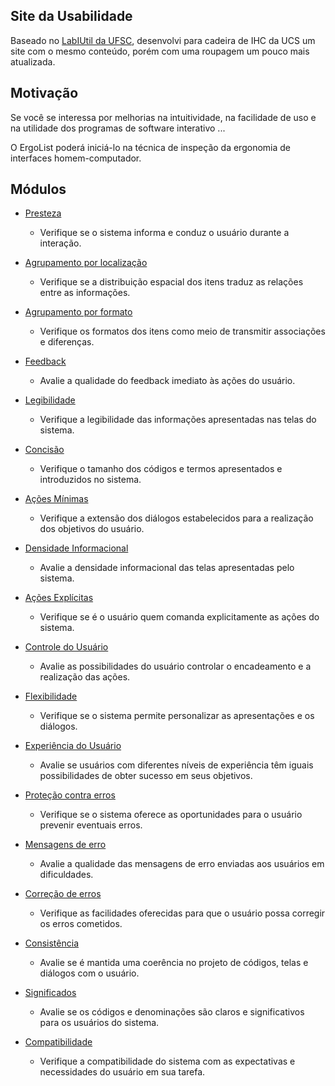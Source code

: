 ## Site da Usabilidade

Baseado no [LabIUtil	da UFSC](http://www.labiutil.inf.ufsc.br/ergolist/check.htm), desenvolvi para cadeira de IHC da UCS um site com o mesmo conteúdo, porém com uma roupagem um pouco mais atualizada.

## Motivação
Se você se interessa por melhorias na intuitividade, na facilidade de uso e na utilidade 
dos programas de software interativo ... 

O ErgoList poderá iniciá-lo na técnica de inspeção da ergonomia de interfaces homem-computador. 



## Módulos
- [Presteza](/presteza.html)
  - Verifique se o sistema informa e conduz o usuário durante a interação.
- [Agrupamento por localização](/agrupamento.md)
  - Verifique se a distribuição espacial dos itens traduz as relações entre as informações.

- [Agrupamento por formato](/agrupamento-por-localizacao)
  - Verifique os formatos dos itens como meio de transmitir associações e diferenças.

- [Feedback](/agrupamento-por-formato)
  - Avalie a qualidade do feedback imediato às ações do usuário.

- [Legibilidade]()
  - Verifique a legibilidade das informações apresentadas nas telas do sistema.

- [Concisão]()
  - Verifique o tamanho dos códigos e termos apresentados e introduzidos no sistema.

- [Ações Mínimas]()
  - Verifique a extensão dos diálogos estabelecidos para a realização dos objetivos do usuário.

- [Densidade Informacional]()
  - Avalie a densidade informacional das telas apresentadas pelo sistema.

- [Ações Explícitas]()
  - Verifique se é o usuário quem comanda explicitamente as ações do sistema.

- [Controle do Usuário]()
  - Avalie as possibilidades do usuário controlar o encadeamento e a realização das ações.

- [Flexibilidade]()
  - Verifique se o sistema permite personalizar as apresentações e os diálogos.

- [Experiência do Usuário]()
  - Avalie se usuários com diferentes níveis de experiência têm iguais possibilidades de obter sucesso em seus  objetivos.

- [Proteção contra erros]()
  - Verifique se o sistema oferece as oportunidades para o usuário prevenir eventuais erros.

- [Mensagens de erro]()
  - Avalie a qualidade das mensagens de erro enviadas aos usuários em dificuldades.

- [Correção de erros]()
  - Verifique as facilidades oferecidas para que o usuário possa corregir os erros cometidos.

- [Consistência]()
  - Avalie se é mantida uma coerência no projeto de códigos, telas e diálogos com o usuário.

- [Significados]()
  - Avalie se os códigos e denominações são claros e significativos para os usuários do sistema.

- [Compatibilidade]()
  - Verifique a compatibilidade do sistema com as expectativas e necessidades do usuário em sua tarefa.
